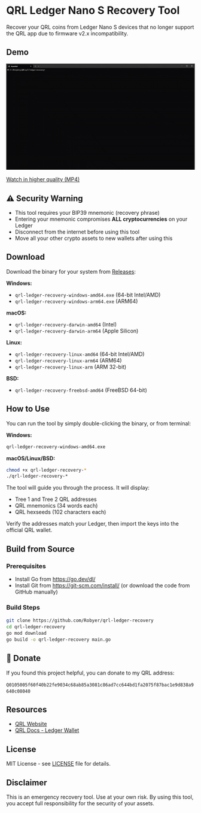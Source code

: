 # QRL Ledger Nano S Recovery Tool

Recover your QRL coins from Ledger Nano S devices that no longer support the QRL app due to firmware v2.x incompatibility.

## Demo

![Demo](demo.gif)

[Watch in higher quality (MP4)](demo.mp4)

## ⚠️ Security Warning

- This tool requires your BIP39 mnemonic (recovery phrase)
- Entering your mnemonic compromises **ALL cryptocurrencies** on your Ledger
- Disconnect from the internet before using this tool
- Move all your other crypto assets to new wallets after using this

## Download

Download the binary for your system from [Releases](../../releases):

**Windows:**
- `qrl-ledger-recovery-windows-amd64.exe` (64-bit Intel/AMD)
- `qrl-ledger-recovery-windows-arm64.exe` (ARM64)

**macOS:**
- `qrl-ledger-recovery-darwin-amd64` (Intel)
- `qrl-ledger-recovery-darwin-arm64` (Apple Silicon)

**Linux:**
- `qrl-ledger-recovery-linux-amd64` (64-bit Intel/AMD)
- `qrl-ledger-recovery-linux-arm64` (ARM64)
- `qrl-ledger-recovery-linux-arm` (ARM 32-bit)

**BSD:**
- `qrl-ledger-recovery-freebsd-amd64` (FreeBSD 64-bit)

## How to Use

You can run the tool by simply double-clicking the binary, or from terminal:

**Windows:**
```bash
qrl-ledger-recovery-windows-amd64.exe
```

**macOS/Linux/BSD:**
```bash
chmod +x qrl-ledger-recovery-*
./qrl-ledger-recovery-*
```

The tool will guide you through the process. It will display:
- Tree 1 and Tree 2 QRL addresses
- QRL mnemonics (34 words each)
- QRL hexseeds (102 characters each)

Verify the addresses match your Ledger, then import the keys into the official QRL wallet.

## Build from Source

### Prerequisites

- Install Go from https://go.dev/dl/
- Install Git from https://git-scm.com/install/ (or download the code from GitHub manually)

### Build Steps

```bash
git clone https://github.com/Robyer/qrl-ledger-recovery
cd qrl-ledger-recovery
go mod download
go build -o qrl-ledger-recovery main.go
```

## 🎁 Donate

If you found this project helpful, you can donate to my QRL address:

`Q0105005f60f40b22fe9034c68ab85a3081c86ad7cc644bd1fa2075f87bac1e9d838a9640c08040`

## Resources

- [QRL Website](https://www.theqrl.org)
- [QRL Docs - Ledger Wallet](https://docs.theqrl.org/use/wallet/ledger)

## License

MIT License - see [LICENSE](LICENSE) file for details.

## Disclaimer

This is an emergency recovery tool. Use at your own risk. By using this tool, you accept full responsibility for the security of your assets.
